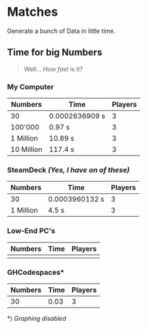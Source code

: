 # Matches

Generate a bunch of Data in little time.

## Time for big Numbers

> Well... *How fast* is it?

### My Computer

| Numbers | Time | Players |
| ----- | ----- | ----- |
| 30 | 0.0002636909 s | 3 |
| 100'000 | 0.97 s | 3 |
| 1 Million | 10.89 s | 3 |
| 10 Million | 117.4 s | 3 |

### SteamDeck _(Yes, I have on of these)_

| Numbers | Time | Players |
| ----- | ----- | ----- |
| 30 | 0.0003960132 s | 3 |
| 1 Million | 4.5 s | 3 |

### Low-End PC's

| Numbers | Time | Players |
| --- | --- | --- |
| | | |

### GHCodespaces*

| Numbers | Time | Players |
| --- | --- | --- |
| 30 | 0.03 | 3 |





*) *Graphing disabled*
